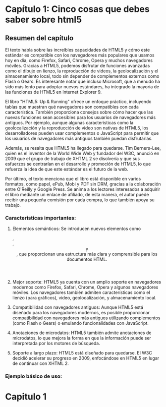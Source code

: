# Capítulo 1: Cinco cosas que debes saber sobre html5

## Resumen del capítulo

El texto habla sobre las increíbles capacidades de HTML5 y cómo este estándar es compatible con los navegadores más populares que usamos hoy en día, como Firefox, Safari, Chrome, Opera y muchos navegadores móviles. Gracias a HTML5, podemos disfrutar de funciones avanzadas como el dibujo en lienzo, la reproducción de videos, la geolocalización y el almacenamiento local, todo sin depender de complementos externos como Flash o Gears. Es interesante notar que incluso Microsoft, que a menudo ha sido más lento para adoptar nuevos estándares, ha integrado la mayoría de las funciones de HTML5 en Internet Explorer 9.

El libro "HTML5: Up & Running" ofrece un enfoque práctico, incluyendo tablas que muestran qué navegadores son compatibles con cada característica. También proporciona consejos sobre cómo hacer que las nuevas funciones sean accesibles para los usuarios de navegadores más antiguos. Por ejemplo, aunque algunas características como la geolocalización y la reproducción de video son nativas de HTML5, los desarrolladores pueden usar complementos o JavaScript para permitir que los usuarios de navegadores más antiguos también puedan disfrutarlas.

Además, se resalta que HTML5 ha llegado para quedarse. Tim Berners-Lee, quien es el inventor de la World Wide Web y fundador del W3C, anunció en 2009 que el grupo de trabajo de XHTML 2 se disolvería y que sus esfuerzos se centrarían en el desarrollo y promoción de HTML5, lo que refuerza la idea de que este estándar es el futuro de la web.

Por último, el texto menciona que el libro está disponible en varios formatos, como papel, ePub, Mobi y PDF sin DRM, gracias a la colaboración entre O'Reilly y Google Press. Se anima a los lectores interesados a adquirir el libro mediante un enlace de afiliado, de esta manera, el autor puede recibir una pequeña comisión por cada compra, lo que también apoya su trabajo.

### Características importantes:

1. Elementos semánticos: Se introducen nuevos elementos como <article>, <section>, <header> y <footer>, que proporcionan una estructura más clara y comprensible para los documentos HTML.


2. Mejor soporte: HTML5 ya cuenta con un amplio soporte en navegadores modernos como Firefox, Safari, Chrome, Opera y algunos navegadores móviles. Los navegadores también admiten características como el lienzo (para gráficos), video, geolocalización, y almacenamiento local.


3. Compatibilidad con navegadores antiguos: Aunque HTML5 está diseñado para los navegadores modernos, es posible proporcionar compatibilidad con navegadores más antiguos utilizando complementos (como Flash o Gears) o emulando funcionalidades con JavaScript.


4. Anotaciones de microdatos: HTML5 también admite anotaciones de microdatos, lo que mejora la forma en que la información puede ser interpretada por los motores de búsqueda.


5. Soporte a largo plazo: HTML5 está diseñado para quedarse. El W3C decidió acelerar su progreso en 2009, enfocándose en HTML5 en lugar de continuar con XHTML 2.


### Ejemplo básico de uso:

<!Doctype html>
<html lang="en">
  <head>
    <title> HTML5: Up and Running </title>
  </head>
  <body>
    <h1> Capitulo 1 </h1>
  </body>
</html>